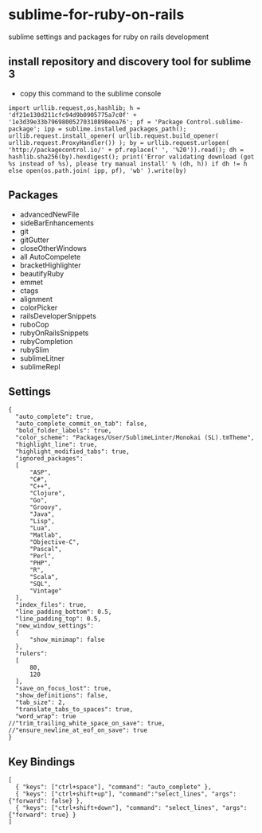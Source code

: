 # sublime-for-ruby-on-rails
sublime settings and packages for ruby on rails development

## install repository and discovery tool for sublime 3
  - copy this command to the sublime console 
```
import urllib.request,os,hashlib; h = 'df21e130d211cfc94d9b0905775a7c0f' + '1e3d39e33b79698005270310898eea76'; pf = 'Package Control.sublime-package'; ipp = sublime.installed_packages_path(); urllib.request.install_opener( urllib.request.build_opener( urllib.request.ProxyHandler()) ); by = urllib.request.urlopen( 'http://packagecontrol.io/' + pf.replace(' ', '%20')).read(); dh = hashlib.sha256(by).hexdigest(); print('Error validating download (got %s instead of %s), please try manual install' % (dh, h)) if dh != h else open(os.path.join( ipp, pf), 'wb' ).write(by)
```
## Packages
  - advancedNewFile
  - sideBarEnhancements
  - git
  - gitGutter
  - closeOtherWindows
  - all AutoCompelete
  - bracketHighlighter
  - beautifyRuby
  - emmet
  - ctags
  - alignment
  - colorPicker
  - railsDeveloperSnippets
  - ruboCop
  - rubyOnRailsSnippets
  - rubyCompletion
  - rubySlim
  - sublimeLitner
  - sublimeRepl

## Settings
  ```
  {
	"auto_complete": true,
	"auto_complete_commit_on_tab": false,
	"bold_folder_labels": true,
	"color_scheme": "Packages/User/SublimeLinter/Monokai (SL).tmTheme",
	"highlight_line": true,
	"highlight_modified_tabs": true,
	"ignored_packages":
	[
		"ASP",
		"C#",
		"C++",
		"Clojure",
		"Go",
		"Groovy",
		"Java",
		"Lisp",
		"Lua",
		"Matlab",
		"Objective-C",
		"Pascal",
		"Perl",
		"PHP",
		"R",
		"Scala",
		"SQL",
		"Vintage"
	],
	"index_files": true,
	"line_padding_bottom": 0.5,
	"line_padding_top": 0.5,
	"new_window_settings":
	{
		"show_minimap": false
	},
	"rulers":
	[
		80,
		120
	],
	"save_on_focus_lost": true,
	"show_definitions": false,
	"tab_size": 2,
	"translate_tabs_to_spaces": true,
	"word_wrap": true
  //"trim_trailing_white_space_on_save": true,
  //"ensure_newline_at_eof_on_save": true
}
  ```

## Key Bindings
  ```
  [
  	{ "keys": ["ctrl+space"], "command": "auto_complete" },
  	{ "keys": ["ctrl+shift+up"], "command":"select_lines", "args": {"forward": false} },
	{ "keys": ["ctrl+shift+down"], "command": "select_lines", "args": {"forward": true} }
  ]
  ```
